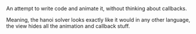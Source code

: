 An attempt to write code and animate it, without thinking about callbacks.

Meaning, the hanoi solver looks exactly like it would in any other language, the
view hides all the animation and callback stuff.
